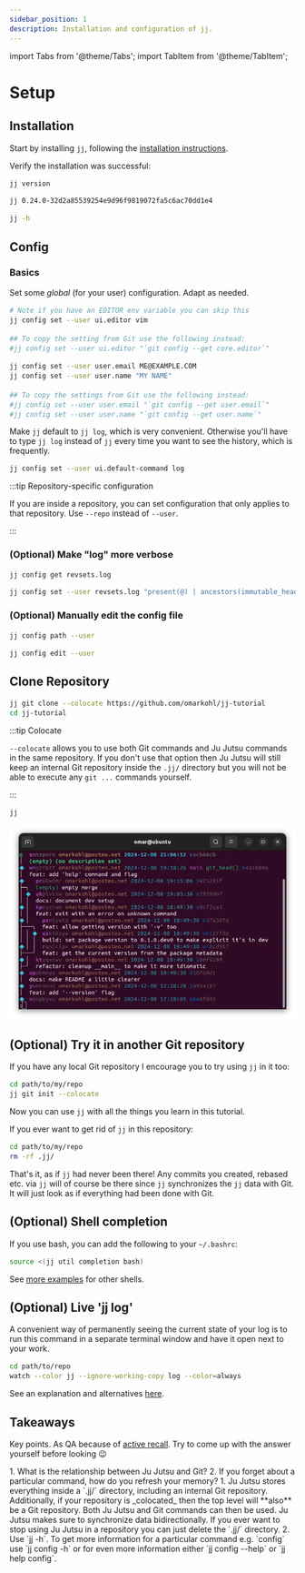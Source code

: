 ```yaml
---
sidebar_position: 1
description: Installation and configuration of jj.
---
```

import Tabs from '@theme/Tabs';
import TabItem from '@theme/TabItem';

# Setup

## Installation

Start by installing `jj`, following the [installation
instructions](https://martinvonz.github.io/jj/latest/install-and-setup/).

Verify the installation was successful:

```bash title="Run"
jj version
```

```bash title="Expected output (similar)"
jj 0.24.0-32d2a85539254e9d96f9819072fa5c6ac70dd1e4
```

```bash title="Overview of commands"
jj -h
```


## Config

### Basics

Set some _global_ (for your user) configuration. Adapt as needed.

```bash title="Set your preferred text editor"
# Note if you have an EDITOR env variable you can skip this
jj config set --user ui.editor vim

## To copy the setting from Git use the following instead:
#jj config set --user ui.editor "`git config --get core.editor`"
```

```bash title="Set email and name"
jj config set --user user.email ME@EXAMPLE.COM
jj config set --user user.name "MY NAME"

## To copy the settings from Git use the following instead:
#jj config set --user user.email "`git config --get user.email`"
#jj config set --user user.name "`git config --get user.name`"
```

Make `jj` default to `jj log`, which is very convenient. Otherwise you'll have
to type `jj log` instead of `jj` every time you want to see the history, which
is frequently.

```bash
jj config set --user ui.default-command log
```

:::tip Repository-specific configuration

If you are inside a repository, you can set configuration that only applies to
that repository. Use `--repo` instead of `--user`.

:::


### (Optional) Make "log" more verbose

```bash title="If you are curious, see the default value"
jj config get revsets.log
```

```bash title="Change the value"
jj config set --user revsets.log "present(@) | ancestors(immutable_heads().., 7) | present(trunk())"
```


### (Optional) Manually edit the config file

```bash title="See location of config file"
jj config path --user
```

```bash title="Open the config file in an editor"
jj config edit --user
```


## Clone Repository

```bash title="Clone the repository"
jj git clone --colocate https://github.com/omarkohl/jj-tutorial
cd jj-tutorial
```

:::tip Colocate

`--colocate` allows you to use both Git commands and Ju Jutsu commands in the
same repository. If you don't use that option then Ju Jutsu will still keep an
internal Git repository inside the `.jj/` directory but you will not be able to
execute any `git ...` commands yourself.

:::


```bash title="See the log (history)"
jj
```

![Log output](./log.webp)


## (Optional) Try it in another Git repository

If you have any local Git repository I encourage you to try using `jj` in it too:

```bash
cd path/to/my/repo
jj git init --colocate
```

Now you can use `jj` with all the things you learn in this tutorial.

If you ever want to get rid of `jj` in this repository:

```bash
cd path/to/my/repo
rm -rf .jj/
```

That's it, as if `jj` had never been there! Any commits you created, rebased
etc. via `jj` will of course be there since `jj` synchronizes the `jj` data
with Git. It will just look as if everything had been done with Git.


## (Optional) Shell completion

If you use bash, you can add the following to your `~/.bashrc`:

```bash
source <(jj util completion bash)
```

See [more
examples](https://martinvonz.github.io/jj/latest/install-and-setup/#command-line-completion)
for other shells.


## (Optional) Live 'jj log'

A convenient way of permanently seeing the current state of your log is to run
this command in a separate terminal window and have it open next to your work.

```bash
cd path/to/repo
watch --color jj --ignore-working-copy log --color=always
```

See an explanation and alternatives
[here](https://martinvonz.github.io/jj/latest/FAQ/#can-i-monitor-how-jj-log-evolves).


## Takeaways

Key points. As QA because of [active
recall](https://en.wikipedia.org/wiki/Testing_effect). Try to come up with the
answer yourself before looking 😉

<Tabs>
  <TabItem value="questions" label="Questions" default>
    1. What is the relationship between Ju Jutsu and Git?
    2. If you forget about a particular command, how do you refresh your memory?
  </TabItem>
  <TabItem value="answers" label="Answers">
    1. Ju Jutsu stores everything inside a `.jj/` directory, including an
       internal Git repository.  Additionally, if your repository is
       _colocated_ then the top level will **also** be a Git repository.  Both
       Ju Jutsu and Git commands can then be used. Ju Jutsu makes sure to
       synchronize data bidirectionally. If you ever want to stop using Ju
       Jutsu in a repository you can just delete the `.jj/` directory.
    2. Use `jj -h`. To get more information for a particular command e.g.
       `config` use `jj config -h` or for even more information either `jj
        config --help` or `jj help config`.
  </TabItem>
</Tabs>
